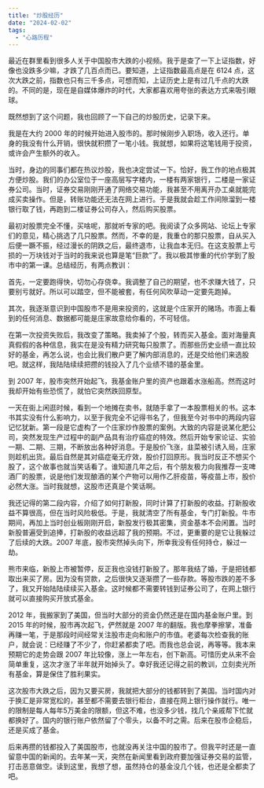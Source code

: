 ```yaml
---
title: "炒股经历"
date: "2024-02-02"
tags: 
  - "心路历程"
---
```


最近在群里看到很多人关于中国股市大跌的小视频。我于是查了一下上证指数，好像也没跌多少嘛，才跌了几百点而已。要知道，上证指数最高点是在 6124 点，这次大跌之前，指数也只有三千多点，可想而知，上证历史上是有过几千点的大跌的。不同的是，现在是自媒体爆炸的时代，大家都喜欢用夸张的表达方式来吸引眼球。

既然想到了这个问题，我也回顾了一下自己的炒股历史，记录下来。

我是在大约 2000 年的时候开始进入股市的。那时候刚步入职场，收入还行。单身的我没有什么开销，很快就积攒了一笔小钱。我就想，如果将这笔钱用于投资，或许会产生额外的收入。

当时，身边的同事们都在热议炒股，我也决定尝试一下。恰好，我工作的地点极其方便炒股。我们的办公室位于一座高层写字楼内，一楼有两家银行，二楼是一家证券公司。当时，证券交易刚刚开通了网络交易功能，我甚至不用离开办工桌就能完成买卖操作。但是，转账功能还无法在网上进行。于是我就会趁工作间隙溜到一楼银行取了钱，再跑到二楼证券公司存入，然后购买股票。

最初对股票完全不懂，买啥呢，那就听专家的吧。我阅读了众多网站、论坛上专家们的意见，精心挑选了几只股票。然而，不幸的是，我重仓的那只股票，自从买入后便一蹶不振，经过漫长的阴跌之后，最终退市，让我血本无归。在这支股票上亏损的一万块钱对于当时的我来说也算是笔“巨款”了。我以极其惨重的代价学到了股市中的第一课。总结经历，有两点教训：

首先，一定要跑得快，切勿心存侥幸。我调整了自己的期望，也不求赚大钱了，只要别亏就好。所以可以踏空，但不能被套，有任何风吹草动一定要先跑掉。

其次，我逐渐意识到中国股市不是用来投资的，这就是个庄家开的赌场。市面上看到的任何消息、数据都可能是庄家故意给你看的，不可轻信。

在第一次投资失败后，我改变了策略。我卖掉了个股，转而买入基金。面对海量真真假假的各种信息，我实在是没有精力研究每只股票了。而那些历史业绩一直比较好的基金，再怎么说，也会比我们散户更了解内部消息的，还是交给他们来选股吧。就这样，我陆陆续续把攒的钱投入了几个业绩不错的基金里。

到 2007 年，股市突然开始起飞，我基金账户里的资产也跟着水涨船高。然而这时我却开始有些恐慌了，就怕它突然跌回原型。

一天在街上闲逛时候，看到一个地摊在卖书，就随手拿了一本股票相关的书。这本书其实没有什么影响力，以至于我完全不记得书名了，但我至今对书中的两段内容记忆犹新。第一段是它虚构了一个庄家炒作股票的案例。大致的内容是说某化肥公司，突然发现生产过程中的副产品具有治疗癌症的特效。然后开始专家论证、实验一期、二期、三期，不断放出各种好消息。于是股价飞涨，韭菜被引诱入局，庄家则趁机出货。最后自然是其对癌症毫无疗效，股价打回原形。我当时反正不想买个股了，这个故事也就当笑话看了。谁知道几年之后，有个朋友极力向我推荐一支啤酒厂的股票，说是他们发现酿酒的某个产物可以用作乙肝疫苗，等疫苗上市，股价必然大涨。当时我就想，这股市还真是个笑话啊。

我还记得的第二段内容，介绍了如何打新股，同时计算了打新股的收益。打新股收益不算很高，但在当时风险极低。于是，我就清空了所有基金，专门打新股。牛市期间，再加上当时创业板刚刚开启，新股发行极其密集，资金基本不会闲置。当时新股普遍受到追捧，打新股的收益远超了我的预期。不过，更重要的是它让我躲过了后续的大跌。2007 年底，股市突然掉头向下，所幸我没有任何持仓，躲过一劫。

熊市来临，新股上市被暂停，反正我也没钱打新股了。那年我结了婚，于是把钱都取出来买了房。因为没有贷款，之后很快又逐渐攒了一些存款。等股市跌的差不多了，我又开始陆陆续续买入基金。这时候都不需要转钱到证券公司了，在网上银行就可以直接购买开放式基金。

2012 年，我搬家到了美国，但当时大部分的资金仍然还是在国内基金账户里。到 2015 年的时候，股市再次起飞，俨然就是 2007 年的翻版。我也摩拳擦掌，准备再赚一笔，于是那段时间经常关注股市走向和账户的市值。老婆每次检查我的账户，就会说：已经赚了不少了，你赶紧都卖了吧。而我也总会说，再等等。我本来预期它的走势会跟 2007 年比较像，涨上一年左右，创下新高。可惜历史从来不会简单重复，这次才涨了半年就开始掉头了。幸好我还记得之前的教训，立刻卖光所有基金，算是保住了胜利果实。

这次股市大跌之后，因为又要买房，我就把大部分的钱都转到了美国。当时国内对于换汇是非常宽松的，甚至都不需要去银行柜台，直接在网上银行操作就行。唯一的限制是每人每年5万美金的限额，但这不难，也没多少钱，找几个亲戚帮下忙就都换好了。国内的银行账户依然留了个零头，以备不时之需。后来在股市企稳后，还是买成了基金。

后来再攒的钱都投入了美国股市，也就没再关注中国的股市了。但我平时还是一直留意中国的新闻的。去年某一天，突然在新闻里看到政府要加强证券交易的监管，打击恶意做空。读到这里，我想了想，虽然持仓的基金没几个钱，也还是全都卖了吧。
